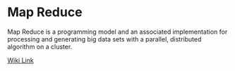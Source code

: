 # Map Reduce

Map Reduce is a programming model and an associated implementation for processing and generating big data sets with a parallel, distributed algorithm on a cluster.

[Wiki Link](https://en.wikipedia.org/wiki/MapReduce)
